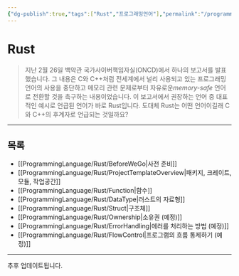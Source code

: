 ```yaml
---
{"dg-publish":true,"tags":["Rust","프로그래밍언어"],"permalink":"/programming-language/rust/home/","dgPassFrontmatter":true,"created":"2024-04-04T18:03:39.747+09:00","updated":"2024-07-19T17:49:34.348+09:00"}
---
```



# Rust

> 지난 2월 26일 백악관 국가사이버책임자실(ONCD)에서 하나의 보고서를 발표했습니다. 그 내용은 C와 C++처럼 전세계에서 널리 사용되고 있는 프로그래밍 언어의 사용을 중단하고 메모리 관련 문제로부터 자유로운*memory-safe* 언어로 전환할 것을 촉구하는 내용이었습니다. 이 보고서에서 권장하는 언어 중 대표적인 예시로 언급된 언어가 바로 Rust입니다. 도대체 Rust는 어떤 언어이길래 C와 C++의 후계자로 언급되는 것일까요?

---

## 목록

+ [[ProgrammingLanguage/Rust/BeforeWeGo\|사전 준비]]
+ [[ProgrammingLanguage/Rust/ProjectTemplateOverview\|패키지, 크레이트, 모듈, 작업공간]]
+ [[ProgrammingLanguage/Rust/Function\|함수]]
+ [[ProgrammingLanguage/Rust/DataType\|러스트의 자료형]]
+ [[ProgrammingLanguage/Rust/Struct\|구조체]]
+ [[ProgrammingLanguage/Rust/Ownership\|소유권 (예정)]]
+ [[ProgrammingLanguage/Rust/ErrorHandling\|에러를 처리하는 방법 (예정)]]
+ [[ProgrammingLanguage/Rust/FlowControl\|프로그램의 흐름 통제하기 (예정)]]
---

추후 업데이트됩니다.